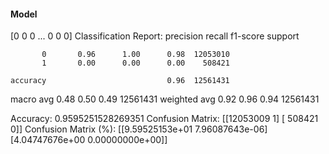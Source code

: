 #### Model
[0 0 0 ... 0 0 0]
Classification Report:
              precision    recall  f1-score   support

           0       0.96      1.00      0.98  12053010
           1       0.00      0.00      0.00    508421

    accuracy                           0.96  12561431
   macro avg       0.48      0.50      0.49  12561431
weighted avg       0.92      0.96      0.94  12561431

Accuracy: 0.9595251528269351
Confusion Matrix:
[[12053009        1]
 [  508421        0]]
Confusion Matrix (%):
[[9.59525153e+01 7.96087643e-06]
 [4.04747676e+00 0.00000000e+00]]
